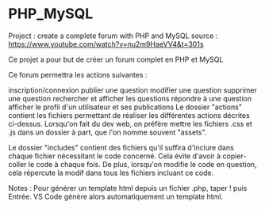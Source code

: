 # PHP_MySQL
Project : create a complete forum with PHP and MySQL source : https://www.youtube.com/watch?v=nu2m9HaeVV4&t=301s

Ce projet a pour but de créer un forum complet en PHP et MySQL

Ce forum permettra les actions suivantes :

inscription/connexion
publier une question
modifier une question
supprimer une question
rechercher et afficher les questions
répondre à une question
afficher le profil d'un utilisateur et ses publications
Le dossier "actions" contient les fichiers permettant de réaliser les différentes actions décrites ci-dessus. Lorsqu'on fait du dev web, on préfère mettre les fichiers .css et .js dans un dossier à part, que l'on nomme souvent "assets".

Le dossier "includes" contient des fichiers qu'il suffira d'inclure dans chaque fichier nécessitant le code concerné. Cela évite d'avoir à copier-coller le code à chaque fois. De plus, lorsqu'on modifie le code en question, cela répercute la modif dans tous les fichiers incluant ce code.

Notes : Pour générer un template html depuis un fichier .php, taper ! puis Entrée. VS Code génère alors automatiquement un template html.
